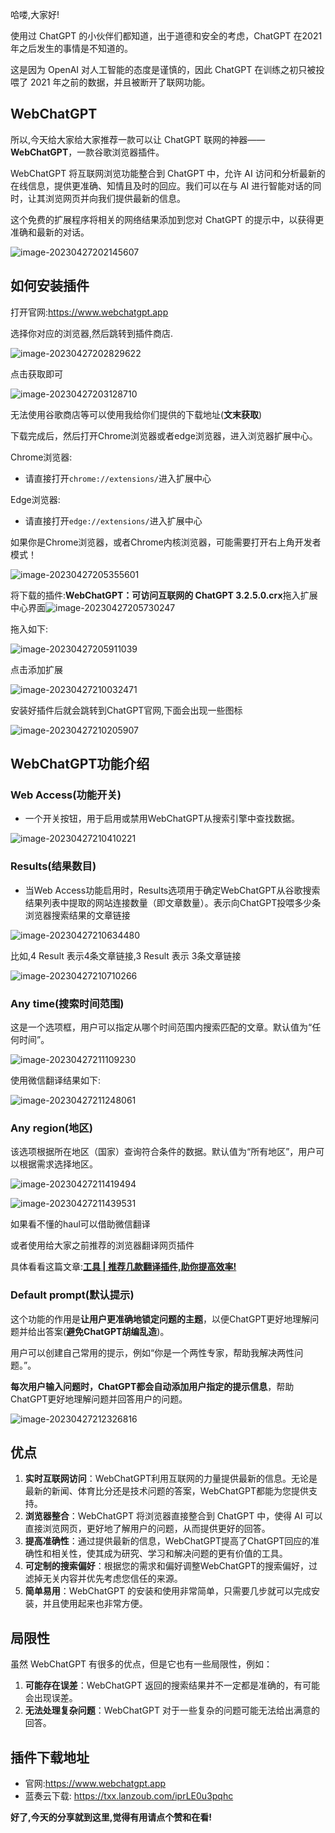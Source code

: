 哈喽,大家好!

使用过 ChatGPT 的小伙伴们都知道，出于道德和安全的考虑，ChatGPT 在2021 年之后发生的事情是不知道的。

这是因为 OpenAI 对人工智能的态度是谨慎的，因此 ChatGPT 在训练之初只被投喂了 2021 年之前的数据，并且被断开了联网功能。

## WebChatGPT

所以,今天给大家给大家推荐一款可以让 ChatGPT 联网的神器——**WebChatGPT**，一款谷歌浏览器插件。

WebChatGPT 将互联网浏览功能整合到 ChatGPT 中，允许 AI 访问和分析最新的在线信息，提供更准确、知情且及时的回应。我们可以在与 AI 进行智能对话的同时，让其浏览网页并向我们提供最新的信息。

这个免费的扩展程序将相关的网络结果添加到您对 ChatGPT 的提示中，以获得更准确和最新的对话。

![image-20230427202145607](https://billy.taoxiaoxin.club/md/2023/04/644a68d9922ee424e0abeaee.png)

## 如何安装插件

打开官网:https://www.webchatgpt.app

选择你对应的浏览器,然后跳转到插件商店.

![image-20230427202829622](https://billy.taoxiaoxin.club/md/2023/04/644a6a6d922ee42503b295ad.png)

点击获取即可

![image-20230427203128710](https://billy.taoxiaoxin.club/md/2023/04/644a6b20922ee42518bb5877.png)

无法使用谷歌商店等可以使用我给你们提供的下载地址(**文末获取**)

下载完成后，然后打开Chrome浏览器或者edge浏览器，进入浏览器扩展中心。

Chrome浏览器:

+ 请直接打开`chrome://extensions/`进入扩展中心

Edge浏览器:

+ 请直接打开`edge://extensions/`进入扩展中心

如果你是Chrome浏览器，或者Chrome内核浏览器，可能需要打开右上角开发者模式！

![image-20230427205355601](https://billy.taoxiaoxin.club/md/2023/04/644a7063922ee425cdfe754d.png)

将下载的插件:**WebChatGPT：可访问互联网的 ChatGPT 3.2.5.0.crx**拖入扩展中心界面![image-20230427205730247](https://billy.taoxiaoxin.club/md/2023/04/644a713a922ee425dcb04e85.png)

拖入如下:

![image-20230427205911039](https://billy.taoxiaoxin.club/md/2023/04/644a719f922ee425f0bbe8cf.png)

点击添加扩展

![image-20230427210032471](https://billy.taoxiaoxin.club/md/2023/04/644a71f0922ee425f876a578.png)

安装好插件后就会跳转到ChatGPT官网,下面会出现一些图标

![image-20230427210205907](https://billy.taoxiaoxin.club/md/2023/04/644a724e922ee42609087776.png)

## WebChatGPT功能介绍

### Web Access(功能开关)

+ 一个开关按钮，用于启用或禁用WebChatGPT从搜索引擎中查找数据。

![image-20230427210410221](https://billy.taoxiaoxin.club/md/2023/04/644a72ca922ee42611ac3b25.png)

### Results(结果数目)

+ 当Web Access功能启用时，Results选项用于确定WebChatGPT从谷歌搜索结果列表中提取的网站连接数量（即文章数量）。表示向ChatGPT投喂多少条浏览器搜索结果的文章链接

![image-20230427210634480](https://billy.taoxiaoxin.club/md/2023/04/644a735a922ee4261e9b0a1b.png)

比如,4 Result 表示4条文章链接,3 Result 表示 3条文章链接

![image-20230427210710266](https://billy.taoxiaoxin.club/md/2023/04/644a737e922ee426238b818f.png)

### Any time(搜索时间范围)

这是一个选项框，用户可以指定从哪个时间范围内搜索匹配的文章。默认值为“任何时间”。

![image-20230427211109230](https://billy.taoxiaoxin.club/md/2023/04/644a746d922ee426381ed653.png)

使用微信翻译结果如下:

![image-20230427211248061](https://billy.taoxiaoxin.club/md/2023/04/644a74d0922ee4263f98a5ff.png)



### Any region(地区)

该选项根据所在地区（国家）查询符合条件的数据。默认值为“所有地区”，用户可以根据需求选择地区。

![image-20230427211419494](https://billy.taoxiaoxin.club/md/2023/04/644a752b922ee4264824e760.png)

![image-20230427211439531](https://billy.taoxiaoxin.club/md/2023/04/644a753f922ee4264b1f1255.png)

如果看不懂的haul可以借助微信翻译

或者使用给大家之前推荐的浏览器翻译网页插件

具体看看这篇文章:[**工具 | 推荐几款翻译插件,助你提高效率!**](https://mp.weixin.qq.com/s?__biz=Mzg3ODA5ODY3MQ==&mid=2247498353&idx=1&sn=3babed416f13b45db627a12a07b32094&chksm=cf1a5bf1f86dd2e71854d98b9b38c192a8911c76a6c86ab4e912cbe8c9437ceecc9e5396318c&token=36362069&lang=zh_CN#rd)

### Default prompt(默认提示)

这个功能的作用是**让用户更准确地锁定问题的主题**，以便ChatGPT更好地理解问题并给出答案(**避免ChatGPT胡编乱造**)。

用户可以创建自己常用的提示，例如“你是一个两性专家，帮助我解决两性问题。”。

**每次用户输入问题时，ChatGPT都会自动添加用户指定的提示信息**，帮助ChatGPT更好地理解问题并回答用户的问题。

![image-20230427212326816](https://billy.taoxiaoxin.club/md/2023/04/644a774f922ee4266eafaa68.png)

## 优点

1. **实时互联网访问**：WebChatGPT利用互联网的力量提供最新的信息。无论是最新的新闻、体育比分还是技术问题的答案，WebChatGPT都能为您提供支持。
2. **浏览器整合**：WebChatGPT 将浏览器直接整合到 ChatGPT 中，使得 AI 可以直接浏览网页，更好地了解用户的问题，从而提供更好的回答。
3. **提高准确性**：通过提供最新的信息，WebChatGPT提高了ChatGPT回应的准确性和相关性，使其成为研究、学习和解决问题的更有价值的工具。
4. **可定制的搜索偏好**：根据您的需求和偏好调整WebChatGPT的搜索偏好，过滤掉无关内容并优先考虑您信任的来源。
5. **简单易用**：WebChatGPT 的安装和使用非常简单，只需要几步就可以完成安装，并且使用起来也非常方便。

## 局限性

虽然 WebChatGPT 有很多的优点，但是它也有一些局限性，例如：

1. **可能存在误差**：WebChatGPT 返回的搜索结果并不一定都是准确的，有可能会出现误差。
2. **无法处理复杂问题**：WebChatGPT 对于一些复杂的问题可能无法给出满意的回答。

## 插件下载地址

+ 官网:https://www.webchatgpt.app
+ 蓝奏云下载: https://txx.lanzoub.com/iprLE0u3pqhc

**好了,今天的分享就到这里,觉得有用请点个赞和在看!**